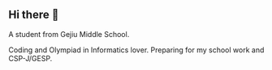 ## Hi there 👋

A student from Gejiu Middle School.

Coding and Olympiad in Informatics lover. Preparing for my school work and CSP-J/GESP.
